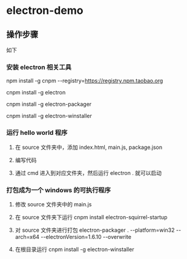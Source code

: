 # electron-demo

## 操作步骤

如下

### 安装 electron 相关工具

npm install -g cnpm --registry=https://registry.npm.taobao.org

cnpm install -g electron

cnpm install -g electron-packager

cnpm install -g electron-winstaller


### 运行 hello world 程序

1. 在 source 文件夹中，添加 index.html, main.js, package.json

2. 编写代码

3. 通过 cmd 进入到对应文件夹，然后运行 electron . 就可以启动


### 打包成为一个 windows 的可执行程序

1. 修改 source 文件夹中的 main.js 

2. 在 source 文件夹下运行 cnpm install electron-squirrel-startup

3. 对 source 文件夹进行打包 electron-packager . --platform=win32 --arch=x64 --electronVersion=1.6.10 --overwrite

4. 在根目录运行 cnpm install -g electron-winstaller

